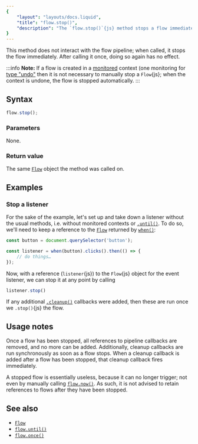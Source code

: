```yaml
---
{
	"layout": "layouts/docs.liquid",
	"title": "flow.stop()",
	"description": "The `flow.stop()`{js} method stops a flow immediately. Its cleanup callbacks are run, and the flow is prevented from ever triggering again."
}
---
```


This method does not interact with the flow pipeline; when called, it stops the flow immediately. After calling it once, doing so again has no effect.

:::info
**Note:** If a flow is created in a [monitored](/docs/monitor/) context (one monitoring for [type "undo"](/docs/monitor/undo/) then it is not necessary to manually stop a `Flow`{js}; when the context is undone, the flow is stopped automatically.
:::

## Syntax

```js
flow.stop();
```

### Parameters

None.

### Return value

The same [`Flow`](/docs/flow/) object the method was called on.

## Examples

### Stop a listener

For the sake of the example, let's set up and take down a listener without the usual methods, i.e. without monitored contexts or [`.until()`](/docs/flow/until/). To do so, we'll need to keep a reference to the [`Flow`](/docs/flow/) returned by [`when()`](/docs/when/):

```js
const button = document.querySelector('button');

const listener = when(button).clicks().then(() => {
	// do things…
});
```

Now, with a reference (`listener`{js}) to the `Flow`{js} object for the event listener, we can stop it at any point by calling

```js
listener.stop()
```

If any additional [`.cleanup()`](/docs/flow/cleanup/) callbacks were added, then these are run once we `.stop()`{js} the flow.

## Usage notes

Once a flow has been stopped, all references to pipeline callbacks are removed, and no more can be added. Additionally, cleanup callbacks are run synchronously as soon as a flow stops. When a cleanup callback is added after a flow has been stopped, that cleanup callback fires immediately.

A stopped flow is essentially useless, because it can no longer trigger; not even by manually calling [`flow.now()`](/docs/flow/now/). As such, it is not advised to retain references to flows after they have been stopped.


## See also

- [`Flow`](/docs/flow/)
- [`flow.until()`](/docs/flow/until/)
- [`flow.once()`](/docs/flow/once/)
